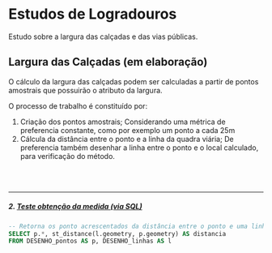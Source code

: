 # Estudos de Logradouros
Estudo sobre a largura das calçadas e das vias públicas.

## Largura das Calçadas (em elaboração)
O cálculo da largura das calçadas podem ser calculadas a partir de pontos amostrais que possuirão o atributo da largura.

O processo de trabalho é constituído por:
1. Criação dos pontos amostrais;
    Considerando uma métrica de preferencia constante, como por exemplo um ponto a cada 25m
2. Cálcula da distância entre o ponto e a linha da quadra viária;
    De preferencia também desenhar a linha entre o ponto e o local calculado, para verificação do método.


<br><br>
__________________
##### 2. [Teste obtenção da medida (via SQL)](https://github.com/mbaliu/Analises-Urbanas/blob/master/Logradouro/SQL_distanciaPontoLinha.sql)
```sql
-- Retorna os ponto acrescentados da distância entre o ponto e uma linha
SELECT p.*, st_distance(l.geometry, p.geometry) AS distancia
FROM DESENHO_pontos AS p, DESENHO_linhas AS l
```
